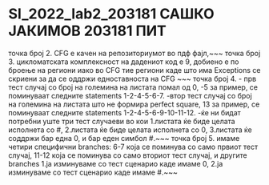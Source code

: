 # SI_2022_lab2_203181 САШКО ЈАКИМОВ 203181 ПИТ 
точка број 2. CFG е качен на репозиториумот во пдф фајл,~~~
точка број 3. цикломатската комплексност на дадениот код е 9, добиено е по броење на региони иако во CFG тие региони каде што има Exceptions се скриени за да се оддржи едноставноста на CFG ~~~
точка број 4. - прв тест случај со број на големина на листата помал од 0, -5 за пример, се поминуваат следните statements 1-2-4-5-6-7. -втор тест случај со број на големина на листата што не формира perfect square, 13 за пример, се поминуваат следните statements 1-2-4-5-6-9-10-11-12. -ќе ни бидат потребни уште три тест случаеви во кои 1.листата ќе биде целата исполнета со #, 2.листата ќе биде целата исполнета со 0, 3.листата ќе соддржи бар една 0, и бар еден симбол #.~~~
точка број 5. имаме четири специфични branches: 6-7 која се поминува со само првиот тест случај, 11-12 која се поминува со само вториот тест случај, и другите branches 1.ја изминуваме со тест сценарио каде имаме 0, 2.ја изминуваме со тест сценарио каде имаме #.~~~
